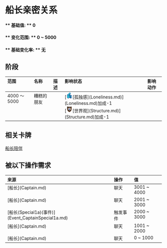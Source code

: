 # 船长亲密关系  
#### ** 基础值: ** 0   
#### ** 变化范围: ** 0 ~ 5000  
#### ** 基础变化率: ** 无   
## 阶段  
<table class="table table-bordered"><thead><tr ><th  style="text-align:left;vertical-align:top;" >范围</th><th  style="text-align:left;vertical-align:top;" >名称</th><th  style="text-align:left;vertical-align:top;" >描述</th><th  style="text-align:left;vertical-align:top;" >影响状态</th><th  style="text-align:left;vertical-align:top;" >影响动作</th></tr></thead><tr ><td  style="text-align:left;vertical-align:top;" >4000 ～ 5000</td><td  style="text-align:left;vertical-align:top;" >糟糕的朋友</td><td  style="text-align:left;vertical-align:top;" ></td><td  style="text-align:left;vertical-align:top;" >[<div style="width:20px;display:inline-block;text-align:center"><img decoding="async" src="Sprite/Loneliness.png" href="a.md" style="max-width:20px;max-height:20px;"></div>[孤独感](Loneliness.md)](Loneliness.md)加成-1<br>[<div style="width:20px;display:inline-block;text-align:center"><img decoding="async" src="Sprite/Structure.png" href="a.md" style="max-width:20px;max-height:20px;"></div>[世界观](Structure.md)](Structure.md)加成-1</td><td  style="text-align:left;vertical-align:top;" ></td></tr></tbody></table>  
  
## 相关卡牌  
[船长陪伴](CaptainCompany.md)  
## 被以下操作需求  
<table class="table table-bordered"><thead><tr ><th  style="text-align:left;vertical-align:top;" >来源</th><th  style="text-align:left;vertical-align:top;" >操作</th><th  style="text-align:left;vertical-align:top;" >值</th></tr></thead><tr ><td  style="text-align:left;vertical-align:top;" >[船长](Captain.md)</td><td  style="text-align:left;vertical-align:top;" >聊天</td><td  style="text-align:left;vertical-align:top;" >3001 ~ 4000</td></tr><tr ><td  style="text-align:left;vertical-align:top;" >[船长](Captain.md)</td><td  style="text-align:left;vertical-align:top;" >聊天</td><td  style="text-align:left;vertical-align:top;" >2001 ~ 3000</td></tr><tr ><td  style="text-align:left;vertical-align:top;" >[船长(Special1a)(事件)](Event_CaptainSpecial1a.md)</td><td  style="text-align:left;vertical-align:top;" >触发事件</td><td  style="text-align:left;vertical-align:top;" >2000 ~ 3000</td></tr><tr ><td  style="text-align:left;vertical-align:top;" >[船长](Captain.md)</td><td  style="text-align:left;vertical-align:top;" >聊天</td><td  style="text-align:left;vertical-align:top;" >1001 ~ 2000</td></tr><tr ><td  style="text-align:left;vertical-align:top;" >[船长](Captain.md)</td><td  style="text-align:left;vertical-align:top;" >聊天</td><td  style="text-align:left;vertical-align:top;" >0 ~ 1000</td></tr></tbody></table>  
  


<script>document.title="船长亲密关系 - 卡牌生存百科 Card Survival Wiki";</script>